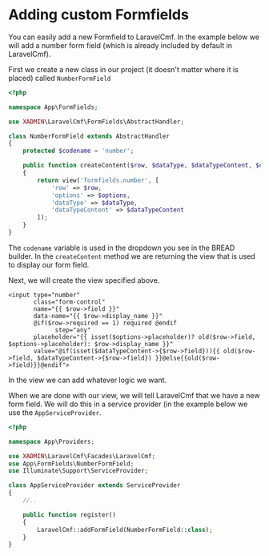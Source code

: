 # Adding custom Formfields

You can easily add a new Formfield to LaravelCmf. In the example below we will add a number form field \(which is already included by default in LaravelCmf\).

First we create a new class in our project \(it doesn't matter where it is placed\) called `NumberFormField`

```php
<?php

namespace App\FormFields;

use XADMIN\LaravelCmf\FormFields\AbstractHandler;

class NumberFormField extends AbstractHandler
{
    protected $codename = 'number';

    public function createContent($row, $dataType, $dataTypeContent, $options)
    {
        return view('formfields.number', [
            'row' => $row,
            'options' => $options,
            'dataType' => $dataType,
            'dataTypeContent' => $dataTypeContent
        ]);
    }
}
```

The `codename` variable is used in the dropdown you see in the BREAD builder. In the `createContent` method we are returning the view that is used to display our form field.

Next, we will create the view specified above.

```markup
<input type="number"
       class="form-control"
       name="{{ $row->field }}"
       data-name="{{ $row->display_name }}"
       @if($row->required == 1) required @endif
             step="any"
       placeholder="{{ isset($options->placeholder)? old($row->field, $options->placeholder): $row->display_name }}"
       value="@if(isset($dataTypeContent->{$row->field})){{ old($row->field, $dataTypeContent->{$row->field}) }}@else{{old($row->field)}}@endif">
```

In the view we can add whatever logic we want.

When we are done with our view, we will tell LaravelCmf that we have a new form field. We will do this in a service provider \(in the example below we use the `AppServiceProvider`.

```php
<?php

namespace App\Providers;

use XADMIN\LaravelCmf\Facades\LaravelCmf;
use App\FormFields\NumberFormField;
use Illuminate\Support\ServiceProvider;

class AppServiceProvider extends ServiceProvider
{
    //..

    public function register()
    {
        LaravelCmf::addFormField(NumberFormField::class);
    }
}
```

